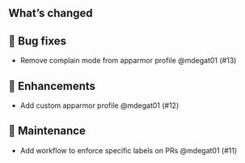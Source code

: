 ## What’s changed
## 🐛 Bug fixes

- Remove complain mode from apparmor profile @mdegat01 (#13)

## 🚀 Enhancements

- Add custom apparmor profile @mdegat01 (#12)

## 🧰 Maintenance

- Add workflow to enforce specific labels on PRs @mdegat01 (#11)

